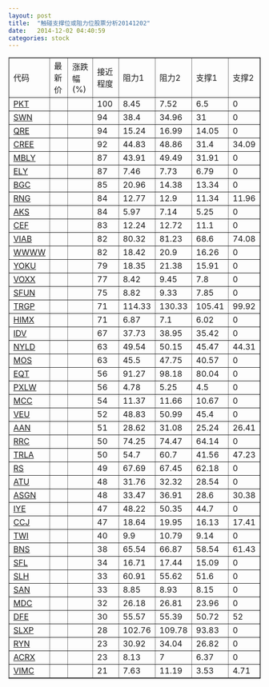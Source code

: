 ```yaml
---
layout: post
title:  "触碰支撑位或阻力位股票分析20141202"
date:   2014-12-02 04:40:59
categories: stock
---
```

<script type="text/javascript">
var stockList = []
stockList.push('gb_pkt');
stockList.push('gb_swn');
stockList.push('gb_qre');
stockList.push('gb_cree');
stockList.push('gb_mbly');
stockList.push('gb_ely');
stockList.push('gb_bgc');
stockList.push('gb_rng');
stockList.push('gb_aks');
stockList.push('gb_cef');
stockList.push('gb_viab');
stockList.push('gb_wwww');
stockList.push('gb_yoku');
stockList.push('gb_voxx');
stockList.push('gb_sfun');
stockList.push('gb_trgp');
stockList.push('gb_himx');
stockList.push('gb_idv');
stockList.push('gb_nyld');
stockList.push('gb_mos');
stockList.push('gb_eqt');
stockList.push('gb_pxlw');
stockList.push('gb_mcc');
stockList.push('gb_veu');
stockList.push('gb_aan');
stockList.push('gb_rrc');
stockList.push('gb_trla');
stockList.push('gb_rs');
stockList.push('gb_atu');
stockList.push('gb_asgn');
stockList.push('gb_iye');
stockList.push('gb_ccj');
stockList.push('gb_twi');
stockList.push('gb_bns');
stockList.push('gb_sfl');
stockList.push('gb_slh');
stockList.push('gb_san');
stockList.push('gb_mdc');
stockList.push('gb_dfe');
stockList.push('gb_slxp');
stockList.push('gb_ryn');
stockList.push('gb_acrx');
stockList.push('gb_vimc');
</script>
<table border="1">
 <tr>
 <td>代码</td>
 <td>最新价</td>
 <td>涨跌幅(%)</td>
 <td>接近程度</td>
 <td>阻力1</td>
 <td>阻力2</td>
 <td>支撑1</td>
 <td>支撑2</td>
</tr>
  <tr id="pkt" class="green">
  <td><a href="http://stock.finance.sina.com.cn/usstock/quotes/PKT.html" target="_blank">PKT</a></td><td></td><td></td><td>100</td><td>8.45</td><td>7.52</td><td>6.5</td><td>0</td></tr>
  <tr id="swn" class="green">
  <td><a href="http://stock.finance.sina.com.cn/usstock/quotes/SWN.html" target="_blank">SWN</a></td><td></td><td></td><td>94</td><td>38.4</td><td>34.96</td><td>31</td><td>0</td></tr>
  <tr id="qre" class="red">
  <td><a href="http://stock.finance.sina.com.cn/usstock/quotes/QRE.html" target="_blank">QRE</a></td><td></td><td></td><td>94</td><td>15.24</td><td>16.99</td><td>14.05</td><td>0</td></tr>
  <tr id="cree" class="green">
  <td><a href="http://stock.finance.sina.com.cn/usstock/quotes/CREE.html" target="_blank">CREE</a></td><td></td><td></td><td>92</td><td>44.83</td><td>48.86</td><td>31.4</td><td>34.09</td></tr>
  <tr id="mbly" class="red">
  <td><a href="http://stock.finance.sina.com.cn/usstock/quotes/MBLY.html" target="_blank">MBLY</a></td><td></td><td></td><td>87</td><td>43.91</td><td>49.49</td><td>31.91</td><td>0</td></tr>
  <tr id="ely" class="red">
  <td><a href="http://stock.finance.sina.com.cn/usstock/quotes/ELY.html" target="_blank">ELY</a></td><td></td><td></td><td>87</td><td>7.46</td><td>7.73</td><td>6.79</td><td>0</td></tr>
  <tr id="bgc" class="green">
  <td><a href="http://stock.finance.sina.com.cn/usstock/quotes/BGC.html" target="_blank">BGC</a></td><td></td><td></td><td>85</td><td>20.96</td><td>14.38</td><td>13.34</td><td>0</td></tr>
  <tr id="rng" class="green">
  <td><a href="http://stock.finance.sina.com.cn/usstock/quotes/RNG.html" target="_blank">RNG</a></td><td></td><td></td><td>84</td><td>12.77</td><td>12.9</td><td>11.34</td><td>11.96</td></tr>
  <tr id="aks" class="red">
  <td><a href="http://stock.finance.sina.com.cn/usstock/quotes/AKS.html" target="_blank">AKS</a></td><td></td><td></td><td>84</td><td>5.97</td><td>7.14</td><td>5.25</td><td>0</td></tr>
  <tr id="cef" class="green">
  <td><a href="http://stock.finance.sina.com.cn/usstock/quotes/CEF.html" target="_blank">CEF</a></td><td></td><td></td><td>83</td><td>12.24</td><td>12.72</td><td>11.1</td><td>0</td></tr>
  <tr id="viab" class="green">
  <td><a href="http://stock.finance.sina.com.cn/usstock/quotes/VIAB.html" target="_blank">VIAB</a></td><td></td><td></td><td>82</td><td>80.32</td><td>81.23</td><td>68.6</td><td>74.08</td></tr>
  <tr id="wwww" class="green">
  <td><a href="http://stock.finance.sina.com.cn/usstock/quotes/WWWW.html" target="_blank">WWWW</a></td><td></td><td></td><td>82</td><td>18.42</td><td>20.9</td><td>16.26</td><td>0</td></tr>
  <tr id="yoku" class="red">
  <td><a href="http://stock.finance.sina.com.cn/usstock/quotes/YOKU.html" target="_blank">YOKU</a></td><td></td><td></td><td>79</td><td>18.35</td><td>21.38</td><td>15.91</td><td>0</td></tr>
  <tr id="voxx" class="red">
  <td><a href="http://stock.finance.sina.com.cn/usstock/quotes/VOXX.html" target="_blank">VOXX</a></td><td></td><td></td><td>77</td><td>8.42</td><td>9.45</td><td>7.8</td><td>0</td></tr>
  <tr id="sfun" class="green">
  <td><a href="http://stock.finance.sina.com.cn/usstock/quotes/SFUN.html" target="_blank">SFUN</a></td><td></td><td></td><td>75</td><td>8.82</td><td>9.33</td><td>7.85</td><td>0</td></tr>
  <tr id="trgp" class="red">
  <td><a href="http://stock.finance.sina.com.cn/usstock/quotes/TRGP.html" target="_blank">TRGP</a></td><td></td><td></td><td>71</td><td>114.33</td><td>130.33</td><td>105.41</td><td>99.92</td></tr>
  <tr id="himx" class="red">
  <td><a href="http://stock.finance.sina.com.cn/usstock/quotes/HIMX.html" target="_blank">HIMX</a></td><td></td><td></td><td>71</td><td>6.87</td><td>7.1</td><td>6.02</td><td>0</td></tr>
  <tr id="idv" class="green">
  <td><a href="http://stock.finance.sina.com.cn/usstock/quotes/IDV.html" target="_blank">IDV</a></td><td></td><td></td><td>67</td><td>37.73</td><td>38.95</td><td>35.42</td><td>0</td></tr>
  <tr id="nyld" class="green">
  <td><a href="http://stock.finance.sina.com.cn/usstock/quotes/NYLD.html" target="_blank">NYLD</a></td><td></td><td></td><td>63</td><td>49.54</td><td>50.15</td><td>45.47</td><td>44.31</td></tr>
  <tr id="mos" class="red">
  <td><a href="http://stock.finance.sina.com.cn/usstock/quotes/MOS.html" target="_blank">MOS</a></td><td></td><td></td><td>63</td><td>45.5</td><td>47.75</td><td>40.57</td><td>0</td></tr>
  <tr id="eqt" class="green">
  <td><a href="http://stock.finance.sina.com.cn/usstock/quotes/EQT.html" target="_blank">EQT</a></td><td></td><td></td><td>56</td><td>91.27</td><td>98.18</td><td>80.04</td><td>0</td></tr>
  <tr id="pxlw" class="green">
  <td><a href="http://stock.finance.sina.com.cn/usstock/quotes/PXLW.html" target="_blank">PXLW</a></td><td></td><td></td><td>56</td><td>4.78</td><td>5.25</td><td>4.5</td><td>0</td></tr>
  <tr id="mcc" class="green">
  <td><a href="http://stock.finance.sina.com.cn/usstock/quotes/MCC.html" target="_blank">MCC</a></td><td></td><td></td><td>54</td><td>11.37</td><td>11.66</td><td>10.67</td><td>0</td></tr>
  <tr id="veu" class="green">
  <td><a href="http://stock.finance.sina.com.cn/usstock/quotes/VEU.html" target="_blank">VEU</a></td><td></td><td></td><td>52</td><td>48.83</td><td>50.99</td><td>45.4</td><td>0</td></tr>
  <tr id="aan" class="red">
  <td><a href="http://stock.finance.sina.com.cn/usstock/quotes/AAN.html" target="_blank">AAN</a></td><td></td><td></td><td>51</td><td>28.62</td><td>31.08</td><td>25.24</td><td>26.41</td></tr>
  <tr id="rrc" class="green">
  <td><a href="http://stock.finance.sina.com.cn/usstock/quotes/RRC.html" target="_blank">RRC</a></td><td></td><td></td><td>50</td><td>74.25</td><td>74.47</td><td>64.14</td><td>0</td></tr>
  <tr id="trla" class="green">
  <td><a href="http://stock.finance.sina.com.cn/usstock/quotes/TRLA.html" target="_blank">TRLA</a></td><td></td><td></td><td>50</td><td>54.7</td><td>60.7</td><td>41.56</td><td>47.23</td></tr>
  <tr id="rs" class="green">
  <td><a href="http://stock.finance.sina.com.cn/usstock/quotes/RS.html" target="_blank">RS</a></td><td></td><td></td><td>49</td><td>67.69</td><td>67.45</td><td>62.18</td><td>0</td></tr>
  <tr id="atu" class="green">
  <td><a href="http://stock.finance.sina.com.cn/usstock/quotes/ATU.html" target="_blank">ATU</a></td><td></td><td></td><td>48</td><td>31.76</td><td>32.32</td><td>28.54</td><td>0</td></tr>
  <tr id="asgn" class="green">
  <td><a href="http://stock.finance.sina.com.cn/usstock/quotes/ASGN.html" target="_blank">ASGN</a></td><td></td><td></td><td>48</td><td>33.47</td><td>36.91</td><td>28.6</td><td>30.38</td></tr>
  <tr id="iye" class="green">
  <td><a href="http://stock.finance.sina.com.cn/usstock/quotes/IYE.html" target="_blank">IYE</a></td><td></td><td></td><td>47</td><td>48.22</td><td>50.35</td><td>44.7</td><td>0</td></tr>
  <tr id="ccj" class="red">
  <td><a href="http://stock.finance.sina.com.cn/usstock/quotes/CCJ.html" target="_blank">CCJ</a></td><td></td><td></td><td>47</td><td>18.64</td><td>19.95</td><td>16.13</td><td>17.41</td></tr>
  <tr id="twi" class="red">
  <td><a href="http://stock.finance.sina.com.cn/usstock/quotes/TWI.html" target="_blank">TWI</a></td><td></td><td></td><td>40</td><td>9.9</td><td>10.79</td><td>9.14</td><td>0</td></tr>
  <tr id="bns" class="green">
  <td><a href="http://stock.finance.sina.com.cn/usstock/quotes/BNS.html" target="_blank">BNS</a></td><td></td><td></td><td>38</td><td>65.54</td><td>66.87</td><td>58.54</td><td>61.43</td></tr>
  <tr id="sfl" class="red">
  <td><a href="http://stock.finance.sina.com.cn/usstock/quotes/SFL.html" target="_blank">SFL</a></td><td></td><td></td><td>34</td><td>16.71</td><td>17.44</td><td>15.09</td><td>0</td></tr>
  <tr id="slh" class="green">
  <td><a href="http://stock.finance.sina.com.cn/usstock/quotes/SLH.html" target="_blank">SLH</a></td><td></td><td></td><td>33</td><td>60.91</td><td>55.62</td><td>51.6</td><td>0</td></tr>
  <tr id="san" class="green">
  <td><a href="http://stock.finance.sina.com.cn/usstock/quotes/SAN.html" target="_blank">SAN</a></td><td></td><td></td><td>33</td><td>8.85</td><td>8.93</td><td>8.15</td><td>0</td></tr>
  <tr id="mdc" class="red">
  <td><a href="http://stock.finance.sina.com.cn/usstock/quotes/MDC.html" target="_blank">MDC</a></td><td></td><td></td><td>32</td><td>26.18</td><td>26.81</td><td>23.96</td><td>0</td></tr>
  <tr id="dfe" class="green">
  <td><a href="http://stock.finance.sina.com.cn/usstock/quotes/DFE.html" target="_blank">DFE</a></td><td></td><td></td><td>30</td><td>55.57</td><td>55.39</td><td>50.72</td><td>52</td></tr>
  <tr id="slxp" class="red">
  <td><a href="http://stock.finance.sina.com.cn/usstock/quotes/SLXP.html" target="_blank">SLXP</a></td><td></td><td></td><td>28</td><td>102.76</td><td>109.78</td><td>93.83</td><td>0</td></tr>
  <tr id="ryn" class="green">
  <td><a href="http://stock.finance.sina.com.cn/usstock/quotes/RYN.html" target="_blank">RYN</a></td><td></td><td></td><td>23</td><td>30.92</td><td>34.04</td><td>26.82</td><td>0</td></tr>
  <tr id="acrx" class="green">
  <td><a href="http://stock.finance.sina.com.cn/usstock/quotes/ACRX.html" target="_blank">ACRX</a></td><td></td><td></td><td>23</td><td>8.13</td><td>7</td><td>6.37</td><td>0</td></tr>
  <tr id="vimc" class="red">
  <td><a href="http://stock.finance.sina.com.cn/usstock/quotes/VIMC.html" target="_blank">VIMC</a></td><td></td><td></td><td>21</td><td>7.63</td><td>11.19</td><td>3.53</td><td>4.71</td></tr>
</table>
